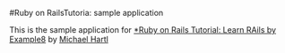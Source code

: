 #Ruby on RailsTutoria: sample application

This is the sample application for
[*Ruby on Rails Tutorial: Learn RAils by Example8](http://railstutorial.org/)
by [Michael Hartl](http://michaelhartl.com/)